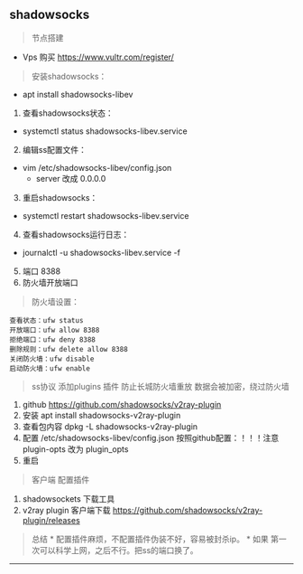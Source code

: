## shadowsocks
> 节点搭建
* Vps 购买 https://www.vultr.com/register/
> 安装shadowsocks：
* apt install shadowsocks-libev
1. 查看shadowsocks状态：
* systemctl status shadowsocks-libev.service
2. 编辑ss配置文件：
* vim /etc/shadowsocks-libev/config.json 
    * server 改成 0.0.0.0
3. 重启shadowsocks：
* systemctl restart shadowsocks-libev.service
4. 查看shadowsocks运行日志：
* journalctl -u shadowsocks-libev.service -f    
5. 端口 8388
6. 防火墙开放端口
> 防火墙设置：
```
查看状态：ufw status
开放端口：ufw allow 8388
拒绝端口：ufw deny 8388
删除规则：ufw delete allow 8388
关闭防火墙：ufw disable
启动防火墙：ufw enable
```
> ss协议 添加plugins 插件 防止长城防火墙重放 数据会被加密，绕过防火墙
1. github https://github.com/shadowsocks/v2ray-plugin
2. 安装 apt install shadowsocks-v2ray-plugin
3. 查看包内容 dpkg -L shadowsocks-v2ray-plugin 
4. 配置 /etc/shadowsocks-libev/config.json 按照github配置：！！！注意 plugin-opts 改为 plugin_opts
5. 重启
> 客户端 配置插件
1. shadowsockets 下载工具
2. v2ray plugin 客户端下载 https://github.com/shadowsocks/v2ray-plugin/releases
> 总结 
    * 配置插件麻烦，不配置插件伪装不好，容易被封杀ip。
    * 如果 第一次可以科学上网，之后不行。把ss的端口换了。
---

